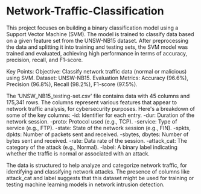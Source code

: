 # Network-Traffic-Classification
This project focuses on building a binary classification model using a Support Vector Machine (SVM). The model is trained to classify data based on a given feature set from the UNSW-NB15 dataset. After preprocessing the data and splitting it into training and testing sets, the SVM model was trained and evaluated, achieving high performance in terms of accuracy, precision, recall, and F1-score.

Key Points:
Objective: Classify network traffic data (normal or malicious) using SVM.
Dataset: UNSW-NB15.
Evaluation Metrics: Accuracy (96.6%), Precision (96.8%), Recall (98.2%), F1-score (97.5%).

The 'UNSW_NB15_testing-set.csv' file contains data with 45 columns and 175,341 rows. The columns represent various features that appear to network traffic analysis, for cybersecurity purposes. Here's a breakdown of some of the key columns:
-id: Identifier for each entry.
-dur: Duration of the network session.
-proto: Protocol used (e.g., TCP).
-service: Type of service (e.g., FTP).
-state: State of the network session (e.g., FIN).
-spkts, dpkts: Number of packets sent and received.
-sbytes, dbytes: Number of bytes sent and received.
-rate: Data rate of the session.
-attack_cat: The category of the attack (e.g., Normal).
-label: A binary label indicating whether the traffic is normal or associated with an attack.

The data is structured to help analyze and categorize network traffic, for identifying and classifying network attacks. The presence of columns like attack_cat and label suggests that this dataset might be used for training or testing machine learning models in network intrusion detection.
